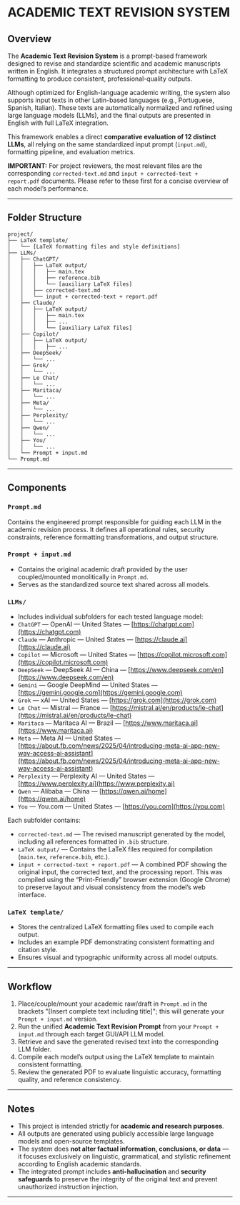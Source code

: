 # ACADEMIC TEXT REVISION SYSTEM

## Overview

The **Academic Text Revision System** is a prompt-based framework designed to revise and standardize scientific and academic manuscripts written in English. It integrates a structured prompt architecture with LaTeX formatting to produce consistent, professional-quality outputs.

Although optimized for English-language academic writing, the system also supports input texts in other Latin-based languages (e.g., Portuguese, Spanish, Italian). These texts are automatically normalized and refined using large language models (LLMs), and the final outputs are presented in English with full LaTeX integration.

This framework enables a direct **comparative evaluation of 12 distinct LLMs**, all relying on the same standardized input prompt (`input.md`), formatting pipeline, and evaluation metrics.

**IMPORTANT:** For project reviewers, the most relevant files are the corresponding `corrected-text.md` and `input + corrected-text + report.pdf` documents. Please refer to these first for a concise overview of each model’s performance.

---

## Folder Structure
```
project/
├── LaTeX template/
│   └── [LaTeX formatting files and style definitions]
├── LLMs/
│   ├── ChatGPT/
│   │   ├── LaTeX output/
│   │   │   ├── main.tex
│   │   │   ├── reference.bib
│   │   │   └── [auxiliary LaTeX files]
│   │   ├── corrected-text.md
│   │   └── input + corrected-text + report.pdf
│   ├── Claude/
│   │   ├── LaTeX output/
│   │   │   ├── main.tex
│   │   │   ├── ...
│   │   │   └── [auxiliary LaTeX files]
│   ├── Copilot/
│   │   ├── LaTeX output/
│   │   │   ├── ...
│   ├── DeepSeek/
│   │   └── ...
│   ├── Grok/
│   │   └── ...
│   ├── Le Chat/
│   │   └── ...
│   ├── Maritaca/
│   │   └── ...
│   ├── Meta/
│   │   └── ...
│   ├── Perplexity/
│   │   └── ...
│   ├── Qwen/
│   │   └── ...
│   ├── You/
│   │   └── ...
│   └── Prompt + input.md
└── Prompt.md

```
---

## Components

### `Prompt.md`
Contains the engineered prompt responsible for guiding each LLM in the academic revision process. It defines all operational rules, security constraints, reference formatting transformations, and output structure.

### `Prompt + input.md`
- Contains the original academic draft provided by the user coupled/mounted monolitically in `Prompt.md`.
- Serves as the standardized source text shared across all models.

### `LLMs/`
- Includes individual subfolders for each tested language model:
- `ChatGPT`     — OpenAI          — United States  — [https://chatgpt.com](https://chatgpt.com)
- `Claude`      — Anthropic       — United States  — [https://claude.ai](https://claude.ai)
- `Copilot`     — Microsoft       — United States  — [https://copilot.microsoft.com](https://copilot.microsoft.com)
- `DeepSeek`    — DeepSeek AI     — China          — [https://www.deepseek.com/en](https://www.deepseek.com/en)
- `Gemini`      — Google DeepMind — United States  — [https://gemini.google.com](https://gemini.google.com)
- `Grok`        — xAI             — United States  — [https://grok.com](https://grok.com)
- `Le Chat`     — Mistral         — France         — [https://mistral.ai/en/products/le-chat](https://mistral.ai/en/products/le-chat)
- `Maritaca`    — Maritaca AI     — Brazil         — [https://www.maritaca.ai](https://www.maritaca.ai)
- `Meta`        — Meta AI         — United States  — [https://about.fb.com/news/2025/04/introducing-meta-ai-app-new-way-access-ai-assistant](https://about.fb.com/news/2025/04/introducing-meta-ai-app-new-way-access-ai-assistant)
- `Perplexity`  — Perplexity AI   — United States  — [https://www.perplexity.ai](https://www.perplexity.ai)
- `Qwen`        — Alibaba         — China          — [https://qwen.ai/home](https://qwen.ai/home)
- `You`         — You.com         — United States  — [https://you.com](https://you.com)


Each subfolder contains:
- `corrected-text.md` — The revised manuscript generated by the model, including all references formatted in `.bib` structure.  
- `LaTeX output/` — Contains the LaTeX files required for compilation (`main.tex`, `reference.bib`, etc.).  
- `input + corrected-text + report.pdf` — A combined PDF showing the original input, the corrected text, and the processing report. This was compiled using the “Print-Friendly” browser extension (Google Chrome) to preserve layout and visual consistency from the model’s web interface.

### `LaTeX template/`
- Stores the centralized LaTeX formatting files used to compile each output.  
- Includes an example PDF demonstrating consistent formatting and citation style.  
- Ensures visual and typographic uniformity across all model outputs.

---

## Workflow

1. Place/couple/mount your academic raw/draft in `Prompt.md` in the brackets "[Insert complete text including title]"; this will generate your `Prompt + input.md` version.
2. Run the unified **Academic Text Revision Prompt** from your `Prompt + input.md` through each target GUI/API LLM model.  
3. Retrieve and save the generated revised text into the corresponding LLM folder.  
4. Compile each model’s output using the LaTeX template to maintain consistent formatting.  
5. Review the generated PDF to evaluate linguistic accuracy, formatting quality, and reference consistency.

---

## Notes

- This project is intended strictly for **academic and research purposes**.  
- All outputs are generated using publicly accessible large language models and open-source templates.  
- The system does **not alter factual information, conclusions, or data** — it focuses exclusively on linguistic, grammatical, and stylistic refinement according to English academic standards.  
- The integrated prompt includes **anti-hallucination** and **security safeguards** to preserve the integrity of the original text and prevent unauthorized instruction injection.  

---
